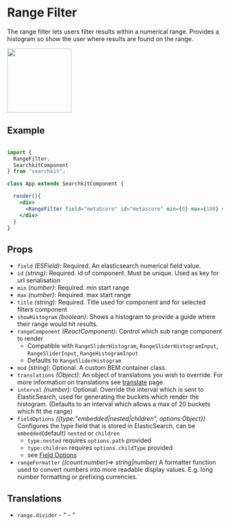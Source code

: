 # Range Filter
The range filter lets users filter results within a numerical range. Provides a histogram so show the user where results are found on the range.

<img src="./assets/range-filter.png" height="150px"/>

## Example

```jsx

import {
  RangeFilter,
  SearchkitComponent
} from "searchkit";

class App extends SearchkitComponent {

  render(){
    <div>
      <RangeFilter field="metaScore" id="metascore" min={0} max={100} showHistogram={true} title="MetaScore"/>
    </div>
  }
}
```

## Props
- `field` *(ESField)*: Required. An elasticsearch numerical field value.
- `id` *(string)*: Required. id of component. Must be unique. Used as key for url serialisation
- `min` *(number)*: Required. min start range
- `max` *(number)*: Required. max start range
- `title` *(string)*: Required. Title used for component and for selected filters component
- `showHistogram` *(boolean)*: Shows a histogram to provide a guide where their range would hit results.
- `rangeComponent` *(ReactComponent)*: Control which sub range component to render
   - Compatible with `RangeSliderHistogram`, `RangeSliderHistogramInput`, `RangeSliderInput`, `RangeHistogramInput`
   - Defaults to `RangeSliderHistogram`
- `mod` *(string)*: Optional. A custom BEM container class.
- `translations` *(Object)*: An object of translations you wish to override. For more information on translations see [translate](../../core/Translate.md) page.
- `interval` *(number)*: Optional. Override the interval which is sent to ElasticSearch, used for generating the buckets which render the histogram. (Defaults to an interval which allows a max of 20 buckets which fit the range)
- `fieldOptions` *({type:"embedded|nested|children", options:Object})* Configures the type field that is stored in ElasticSearch, can be `embedded`(default) `nested` or `children`
  - `type:nested` requires `options.path` provided
  - `type:children` requires `options.childType` provided
  - see [Field Options](../../core/FieldOptions.md)
- `rangeFormatter` *((count:number)=> string|number)* A formatter function used to convert numbers into more readable display values. E.g. long number formatting or prefixing currencies.`

## Translations
- `range.divider` - " - "